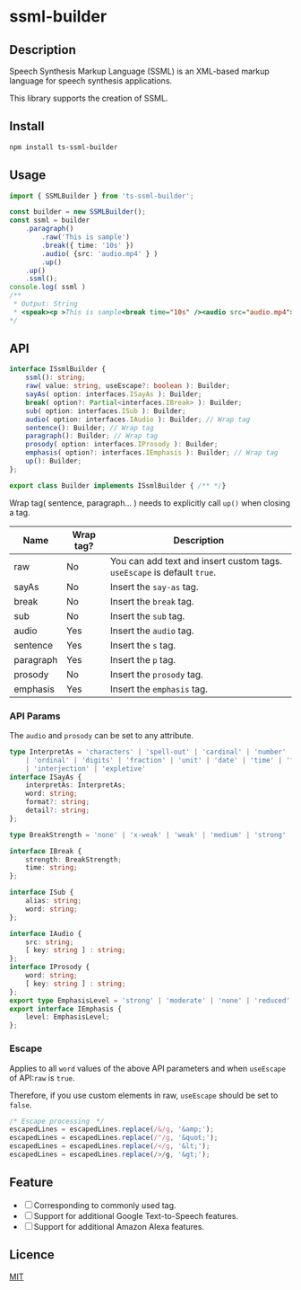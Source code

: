 # ssml-builder

## Description
Speech Synthesis Markup Language (SSML) is an XML-based markup language for speech synthesis applications.

This library supports the creation of SSML.

## Install

```bash
npm install ts-ssml-builder
```

## Usage

```ts
import { SSMLBuilder } from 'ts-ssml-builder';

const builder = new SSMLBuilder();
const ssml = builder
    .paragraph()
        .raw('This is sample')
        .break({ time: '10s' })
        .audio( {src: 'audio.mp4' } )
        .up()
    .up()
    .ssml();
console.log( ssml )
/** 
 * Output: String
 * <speak><p >This is sample<break time="10s" /><audio src="audio.mp4"></audio></p></speak>
*/
```

## API

```ts
interface ISsmlBuilder {
    ssml(): string;
    raw( value: string, useEscape?: boolean ): Builder;
    sayAs( option: interfaces.ISayAs ): Builder;
    break( option?: Partial<interfaces.IBreak> ): Builder;
    sub( option: interfaces.ISub ): Builder;
    audio( option: interfaces.IAudio ): Builder; // Wrap tag
    sentence(): Builder; // Wrap tag
    paragraph(): Builder; // Wrap tag
    prosody( option: interfaces.IProsody ): Builder;
    emphasis( option?: interfaces.IEmphasis ): Builder; // Wrap tag
    up(): Builder;
};

export class Builder implements ISsmlBuilder { /** */}
```
Wrap tag( sentence, paragraph... ) needs to explicitly call `up()` when closing a tag.

| Name | Wrap tag? |Description |
| ---- | ---- | ---- |
| raw | No | You can add text and insert custom tags. `useEscape` is default `true`.　|
| sayAs | No |Insert the `say-as` tag. |
| break | No |Insert the `break` tag. |
| sub | No |Insert the `sub` tag. |
| audio | Yes | Insert the `audio` tag. |
| sentence | Yes | Insert the `s` tag. |
| paragraph | Yes | Insert the `p` tag. |
| prosody | No | Insert the `prosody` tag. |
| emphasis | Yes | Insert the `emphasis` tag. |

### API Params
The `audio` and `prosody` can be set to any attribute.
```ts
type InterpretAs = 'characters' | 'spell-out' | 'cardinal' | 'number' | 'address'
    | 'ordinal' | 'digits' | 'fraction' | 'unit' | 'date' | 'time' | 'telephone' 
    | 'interjection' | 'expletive'
interface ISayAs {
    interpretAs: InterpretAs;
    word: string;
    format?: string;
    detail?: string;
};

type BreakStrength = 'none' | 'x-weak' | 'weak' | 'medium' | 'strong' | 'x-strong'

interface IBreak {
    strength: BreakStrength;
    time: string;
};

interface ISub {
    alias: string;
    word: string;
};

interface IAudio {
    src: string;
    [ key: string ] : string;
};
interface IProsody {
    word: string;
    [ key: string ] : string;
};
export type EmphasisLevel = 'strong' | 'moderate' | 'none' | 'reduced'
export interface IEmphasis {
    level: EmphasisLevel;
};
```

### Escape
Applies to all `word` values of the above API parameters and when `useEscape` of API:`raw` is `true`.

Therefore, if you use custom elements in raw, `useEscape` should be set to `false`.

```ts
/* Escape processing　*/
escapedLines = escapedLines.replace(/&/g, '&amp;');
escapedLines = escapedLines.replace(/"/g, '&quot;');
escapedLines = escapedLines.replace(/</g, '&lt;');
escapedLines = escapedLines.replace(/>/g, '&gt;');
```


## Feature
<ul>
<li><input type="checkbox">Corresponding to commonly used tag.</li>
<li><input type="checkbox">Support for additional Google Text-to-Speech features.</li>
<li><input type="checkbox">Support for additional Amazon Alexa features.</li>
</ul>

## Licence

[MIT](https://github.com/tsk-murakami/ssml-builder/blob/main/LICENSE)


